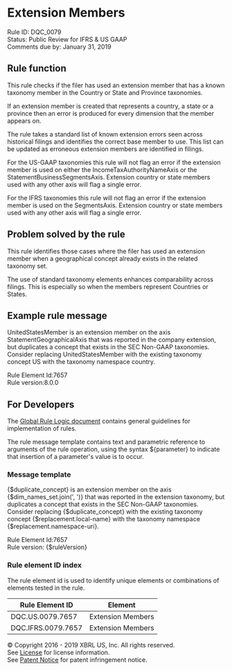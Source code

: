 # Extension Members
Rule ID: DQC_0079  
Status: Public Review for IFRS &amp; US GAAP  
Comments due by: January 31, 2019 

## Rule function 
This rule checks if the filer has used an extension member that has a known taxonomy member in the Country or State and Province taxonomies.

If an extension member is created that represents a country, a state or a province then an error is produced for every dimension that the member appears on.

The rule takes a standard list of known extension errors seen across historical filings and identifies the correct base member to use. This list can be updated as erroneous extension members are identified in filings.

For the US-GAAP taxonomies this rule will not flag an error if the extension member is used on either the IncomeTaxAuthorityNameAxis or the StatementBusinessSegmentsAxis. Extension country or state members used with any other axis will flag a single error.

For the IFRS taxonomies this rule will not flag an error if the extension member is used on the SegmentsAxis. Extension country or state members used with any other axis will flag a single error.

## Problem solved by the rule
This rule identifies those cases where the  filer has used an extension member when a geographical concept already exists in the related taxonomy set. 

The use of standard taxonomy elements enhances comparability across filings. This is especially so when the members represent Countries or States.

## Example rule message
UnitedStatesMember is an extension member on the axis StatementGeographicalAxis that was reported in the company extension, but duplicates a concept that exists in the SEC Non-GAAP taxonomies. Consider replacing UnitedStatesMember with the existing taxonomy concept US with the taxonomy namespace country.

Rule Element Id:7657  
Rule version:8.0.0

## For Developers
The [Global Rule Logic document](https://github.com/DataQualityCommittee/dqc_us_rules/blob/master/docs/GlobalRuleLogic.md) contains general guidelines for implementation of rules.

The rule message template contains text and parametric reference to arguments of the rule operation, using the syntax ${parameter} to indicate that insertion of a parameter's value is to occur.

### Message template
{$duplicate_concept} is an extension member on the axis {$dim_names_set.join(', ')} that was reported in the extension taxonomy, but duplicates a concept that exists in the SEC Non-GAAP taxonomies. Consider replacing {$duplicate_concept} with the existing taxonomy concept {$replacement.local-name} with the taxonomy namespace {$replacement.namespace-uri}.

Rule Element Id:7657  
Rule version: {$ruleVersion}

### Rule element ID index 
The rule element id is used to identify unique elements or combinations of elements tested in the rule. 

|Rule Element ID|Element|
|--------|--------|
|DQC.US.0079.7657|Extension Members|
|DQC.IFRS.0079.7657|Extension Members|

© Copyright 2016 - 2019 XBRL US, Inc. All rights reserved.   
See [License](https://xbrl.us/dqc-license) for license information.  
See [Patent Notice](https://xbrl.us/dqc-patent) for patent infringement notice.
